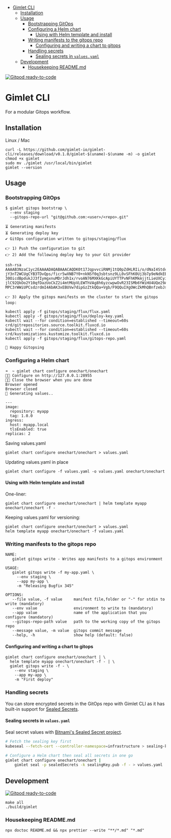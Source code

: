 <!-- START doctoc generated TOC please keep comment here to allow auto update -->
<!-- DON'T EDIT THIS SECTION, INSTEAD RE-RUN doctoc TO UPDATE -->

- [Gimlet CLI](#gimlet-cli)
  - [Installation](#installation)
  - [Usage](#usage)
    - [Bootstrapping GitOps](#bootstrapping-gitops)
    - [Configuring a Helm chart](#configuring-a-helm-chart)
      - [Using with Helm template and install](#using-with-helm-template-and-install)
    - [Writing manifests to the gitops repo](#writing-manifests-to-the-gitops-repo)
      - [Configuring and writing a chart to gitops](#configuring-and-writing-a-chart-to-gitops)
    - [Handling secrets](#handling-secrets)
      - [Sealing secrets in `values.yaml`](#sealing-secrets-in-valuesyaml)
  - [Development](#development)
    - [Housekeeping README.md](#housekeeping-readmemd)

<!-- END doctoc generated TOC please keep comment here to allow auto update -->

[![Gitpod ready-to-code](https://img.shields.io/badge/Gitpod-ready--to--code-blue?logo=gitpod)](https://gitpod.io/#https://github.com/gimlet-io/gimlet-cli)

# Gimlet CLI

For a modular Gitops workflow.

## Installation

Linux / Mac

```
curl -L https://github.com/gimlet-io/gimlet-cli/releases/download/v0.1.0/gimlet-$(uname)-$(uname -m) -o gimlet
chmod +x gimlet
sudo mv ./gimlet /usr/local/bin/gimlet
gimlet --version
```

## Usage

### Bootstrapping GitOps

```
$ gimlet gitops bootstrap \
  --env staging
  --gitops-repo-url "git@github.com:<user>/<repo>.git"

⏳ Generating manifests
⏳ Generating deploy key
✔️ GitOps configuration written to gitops/staging/flux

👉 1) Push the configuration to git
👉 2) Add the following deploy key to your Git provider

ssh-rsa AAAAB3NzaC1yc2EAAAADAQABAAACAQDK0t17JqpvvciRNMj1tQ0pZdHLRIi/o/dNaI4Stdc8kaKci3DlL3P8BPu0tXt78OH2CHSEUaMNpoQcKpnvZrgomBQikTHGwdqM89o0C7MSjMdI1V4Lp8V7ZJ
jY3nT2WCUgCYB3TDvQps/ficr5wXNB7Y0+nkNSf0q3sbtsnz9LL0vSFhK0Uj3b7p9eNdkEB8gYvedmBRW8GljDk/s5oKrHaz1eHwQqTMseTdPSgRuB6W1kFBFnOxMERpyRgfrcjkipiS/q8Or+eQQ7ghzHJ5GD
30OicdBpdukJJ3fIymgxnuMDrJdh1x/rvoAN76MXKkGcApiUYTTPvNFhKMkmjjtLieUXCyigKIZOsA1Qh4eUhDEs4f7OAKgFU77KiGU73Lm0XYYEiwcupGR4nY9sW5BvaLDKSXuUXNIsVROKOFUOrUIMRT6pXD
jlC92QkOo2Y10qfDazUoCkZ2i4mtMUpVLEWThVAg8h6yzcwpwOvR23ISMb6YWiHU4UQe29AJuatW0nWxpx7ks6+dqhP9LL2z10BiEpHehEYrOMf+H5iUxklRXNanvDoGWy9srRFOLG4uPaLDOLAj6DXcFySlda
MPC3rWWiUPCsdzrdmI4AbAK3xEBUVw7dipGzZtkQQa+Vgb/F9QQuIXgOWcZkMhQBnfzebJsWP9simgEzPjYS+l5sWw==

👉 3) Apply the gitops manifests on the cluster to start the gitops loop:

kubectl apply -f gitops/staging/flux/flux.yaml
kubectl apply -f gitops/staging/flux/deploy-key.yaml
kubectl wait --for condition=established --timeout=60s crd/gitrepositories.source.toolkit.fluxcd.io
kubectl wait --for condition=established --timeout=60s crd/kustomizations.kustomize.toolkit.fluxcd.io
kubectl apply -f gitops/staging/flux/gitops-repo.yaml

🎊 Happy Gitopsing
```

### Configuring a Helm chart

```
➜  ~ gimlet chart configure onechart/onechart
👩‍💻 Configure on http://127.0.0.1:28955
👩‍💻 Close the browser when you are done
Browser opened
Browser closed
📁 Generating values..

---
image:
  repository: myapp
  tag: 1.0.0
ingress:
  host: myapp.local
  tlsEnabled: true
replicas: 2
```

Saving values.yaml

```
gimlet chart configure onechart/onechart > values.yaml
```

Updating values.yaml in place

```
gimlet chart configure -f values.yaml -o values.yaml onechart/onechart
```

#### Using with Helm template and install

One-liner:

```
gimlet chart configure onechart/onechart | helm template myapp onechart/onechart -f -
```

Keeping values.yaml for versioning:

```
gimlet chart configure onechart/onechart > values.yaml
helm template myapp onechart/onechart -f values.yaml
```

### Writing manifests to the gitops repo

```
NAME:
   gimlet gitops write - Writes app manifests to a gitops environment

USAGE:
   gimlet gitops write -f my-app.yaml \
     --env staging \
     --app my-app \
     -m "Releasing Bugfix 345"

OPTIONS:
   --file value, -f value     manifest file,folder or "-" for stdin to write (mandatory)
   --env value                environment to write to (mandatory)
   --app value                name of the application that you configure (mandatory)
   --gitops-repo-path value   path to the working copy of the gitops repo
   --message value, -m value  gitops commit message
   --help, -h                 show help (default: false)
```

#### Configuring and writing a chart to gitops

```
gimlet chart configure onechart/onechart | \
  helm template myapp onechart/onechart -f - | \
  gimlet gitops write -f - \
    --env staging \
    --app my-app \
    -m "First deploy"
```

### Handling secrets

You can store encrypted secrets in the GitOps repo with Gimlet CLI as it has built-in support for [Sealed Secrets](https://github.com/bitnami-labs/sealed-secrets).

#### Sealing secrets in `values.yaml`

Seal secret values with [Bitnami's Sealed Secret project](https://github.com/bitnami-labs/sealed-secrets).

```bash
# Fetch the sealing key first
kubeseal --fetch-cert --controller-namespace=infrastructure > sealing-key.pub

# Configure a Helm chart then seal all secrets in one go
gimlet chart configure onechart/onechart |
    gimlet seal -p sealedSecrets -k sealingKey.pub -f - > values.yaml
```

## Development

[![Gitpod ready-to-code](https://img.shields.io/badge/Gitpod-ready--to--code-blue?logo=gitpod)](https://gitpod.io/#https://github.com/gimlet-io/gimlet-cli)

```
make all
./build/gimlet
```

### Housekeeping README.md

```
npx doctoc README.md && npx prettier --write "**/*.md" "*.md"
```
